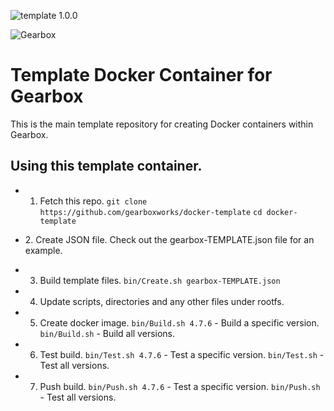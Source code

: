 ![template 1.0.0](https://img.shields.io/badge/adminer-1.0.0-green.svg)

![Gearbox](https://github.com/gearboxworks/gearbox.github.io/raw/master/Gearbox-100x.png)

# Template Docker Container for Gearbox
This is the main template repository for creating Docker containers within Gearbox.

## Using this template container.

- 1. Fetch this repo.
`git clone https://github.com/gearboxworks/docker-template`
`cd docker-template`

- 2. Create JSON file.
Check out the gearbox-TEMPLATE.json file for an example.

- 3. Build template files.
`bin/Create.sh gearbox-TEMPLATE.json`

- 4. Update scripts, directories and any other files under rootfs.

- 5. Create docker image.
`bin/Build.sh 4.7.6` - Build a specific version.
`bin/Build.sh` - Build all versions.

- 6. Test build.
`bin/Test.sh 4.7.6` - Test a specific version.
`bin/Test.sh` - Test all versions.

- 7. Push build.
`bin/Push.sh 4.7.6` - Test a specific version.
`bin/Push.sh` - Test all versions.

